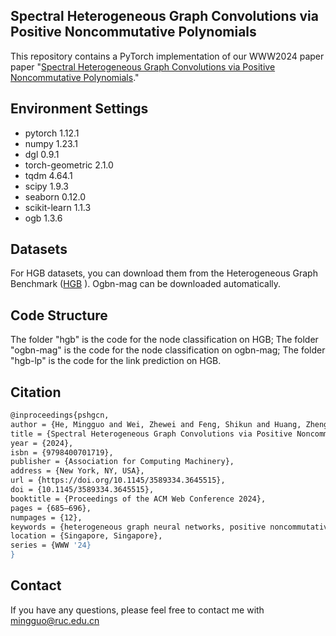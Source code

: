 ## Spectral Heterogeneous Graph Convolutions via Positive Noncommutative Polynomials
This repository contains a PyTorch implementation of our WWW2024 paper paper "[Spectral Heterogeneous Graph Convolutions via Positive Noncommutative Polynomials](https://arxiv.org/abs/2305.19872)." 
## Environment Settings
- pytorch 1.12.1
- numpy 1.23.1
- dgl 0.9.1
- torch-geometric 2.1.0
- tqdm 4.64.1
- scipy 1.9.3
- seaborn 0.12.0
- scikit-learn 1.1.3
- ogb 1.3.6

## Datasets
For HGB datasets, you can download them from the Heterogeneous Graph Benchmark ([HGB](https://github.com/THUDM/HGB) ). Ogbn-mag can be downloaded automatically.

## Code Structure
The folder "hgb" is the code for the node classification on HGB; The folder "ogbn-mag" is the code for the node classification on ogbn-mag; The folder "hgb-lp" is the code for the link prediction on HGB.

## Citation
```sh
@inproceedings{pshgcn,
author = {He, Mingguo and Wei, Zhewei and Feng, Shikun and Huang, Zhengjie and Li, Weibin and Sun, Yu and Yu, Dianhai},
title = {Spectral Heterogeneous Graph Convolutions via Positive Noncommutative Polynomials},
year = {2024},
isbn = {9798400701719},
publisher = {Association for Computing Machinery},
address = {New York, NY, USA},
url = {https://doi.org/10.1145/3589334.3645515},
doi = {10.1145/3589334.3645515},
booktitle = {Proceedings of the ACM Web Conference 2024},
pages = {685–696},
numpages = {12},
keywords = {heterogeneous graph neural networks, positive noncommutative polynomials, spectral graph convolutions},
location = {Singapore, Singapore},
series = {WWW '24}
}
```

## Contact
If you have any questions, please feel free to contact me with mingguo@ruc.edu.cn
